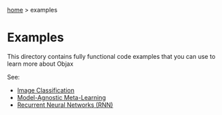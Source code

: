 [home](../README.md) > examples

# Examples

This directory contains fully functional code examples that you can use to learn more about Objax

See:
* [Image Classification](classify/img/README.md)
* [Model-Agnostic Meta-Learning](optimization/README.md)
* [Recurrent Neural Networks (RNN)](rnn/README.md)
